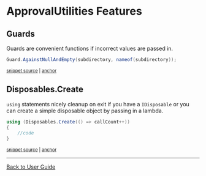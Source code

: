 <!--
GENERATED FILE - DO NOT EDIT
This file was generated by [MarkdownSnippets](https://github.com/SimonCropp/MarkdownSnippets).
Source File: /docs/ApprovalUtilities/mdsource/readme.source.md
To change this file edit the source file and then run MarkdownSnippets.
-->

# ApprovalUtilities Features


## Guards

Guards are convenient functions if incorrect values are passed in.

<!-- snippet: guard_usage -->
<a id='snippet-guard_usage'></a>
```cs
Guard.AgainstNullAndEmpty(subdirectory, nameof(subdirectory));
```
<sup><a href='/src/ApprovalTests/Namers/UseApprovalSubdirectoryAttribute.cs#L10-L12' title='Snippet source file'>snippet source</a> | <a href='#snippet-guard_usage' title='Start of snippet'>anchor</a></sup>
<!-- endSnippet -->


## Disposables.Create

`using` statements nicely cleanup on exit if you have a `IDisposable` or you can create a simple disposable object by passing in a lambda.  

<!-- snippet: disposables -->
<a id='snippet-disposables'></a>
```cs
using (Disposables.Create(() => callCount++))
{
    //code
}
```
<sup><a href='/src/ApprovalUtilities.Tests/Utilities/DisposablesTest.cs#L10-L15' title='Snippet source file'>snippet source</a> | <a href='#snippet-disposables' title='Start of snippet'>anchor</a></sup>
<!-- endSnippet -->

---

[Back to User Guide](/doc/README.md#top)

